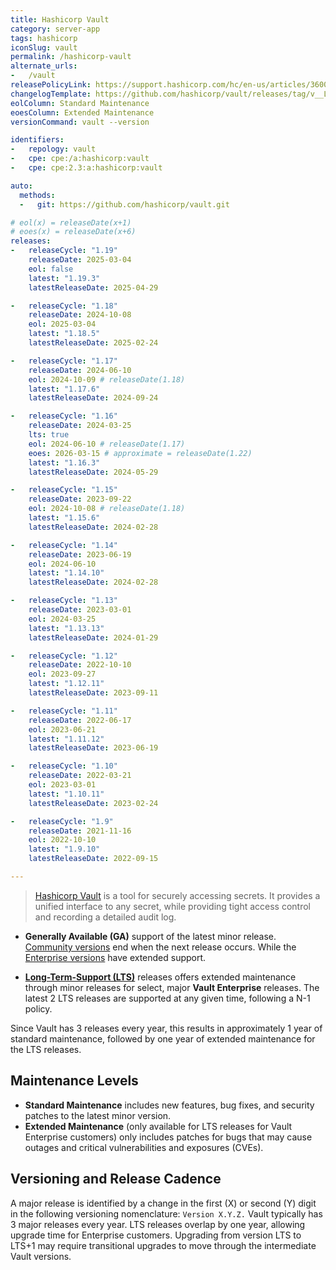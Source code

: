 ```yaml
---
title: Hashicorp Vault
category: server-app
tags: hashicorp
iconSlug: vault
permalink: /hashicorp-vault
alternate_urls:
-   /vault
releasePolicyLink: https://support.hashicorp.com/hc/en-us/articles/360021185113-Support-Period-and-End-of-Life-EOL-Policy
changelogTemplate: https://github.com/hashicorp/vault/releases/tag/v__LATEST__
eolColumn: Standard Maintenance
eoesColumn: Extended Maintenance
versionCommand: vault --version

identifiers:
-   repology: vault
-   cpe: cpe:/a:hashicorp:vault
-   cpe: cpe:2.3:a:hashicorp:vault

auto:
  methods:
  -   git: https://github.com/hashicorp/vault.git

# eol(x) = releaseDate(x+1)
# eoes(x) = releaseDate(x+6)
releases:
-   releaseCycle: "1.19"
    releaseDate: 2025-03-04
    eol: false
    latest: "1.19.3"
    latestReleaseDate: 2025-04-29

-   releaseCycle: "1.18"
    releaseDate: 2024-10-08
    eol: 2025-03-04
    latest: "1.18.5"
    latestReleaseDate: 2025-02-24

-   releaseCycle: "1.17"
    releaseDate: 2024-06-10
    eol: 2024-10-09 # releaseDate(1.18)
    latest: "1.17.6"
    latestReleaseDate: 2024-09-24

-   releaseCycle: "1.16"
    releaseDate: 2024-03-25
    lts: true
    eol: 2024-06-10 # releaseDate(1.17)
    eoes: 2026-03-15 # approximate = releaseDate(1.22)
    latest: "1.16.3"
    latestReleaseDate: 2024-05-29

-   releaseCycle: "1.15"
    releaseDate: 2023-09-22
    eol: 2024-10-08 # releaseDate(1.18)
    latest: "1.15.6"
    latestReleaseDate: 2024-02-28

-   releaseCycle: "1.14"
    releaseDate: 2023-06-19
    eol: 2024-06-10
    latest: "1.14.10"
    latestReleaseDate: 2024-02-28

-   releaseCycle: "1.13"
    releaseDate: 2023-03-01
    eol: 2024-03-25
    latest: "1.13.13"
    latestReleaseDate: 2024-01-29

-   releaseCycle: "1.12"
    releaseDate: 2022-10-10
    eol: 2023-09-27
    latest: "1.12.11"
    latestReleaseDate: 2023-09-11

-   releaseCycle: "1.11"
    releaseDate: 2022-06-17
    eol: 2023-06-21
    latest: "1.11.12"
    latestReleaseDate: 2023-06-19

-   releaseCycle: "1.10"
    releaseDate: 2022-03-21
    eol: 2023-03-01
    latest: "1.10.11"
    latestReleaseDate: 2023-02-24

-   releaseCycle: "1.9"
    releaseDate: 2021-11-16
    eol: 2022-10-10
    latest: "1.9.10"
    latestReleaseDate: 2022-09-15

---
```


> [Hashicorp Vault](https://www.vaultproject.io/) is a tool for securely accessing secrets. It
> provides a unified interface to any secret, while providing tight access control and recording a
> detailed audit log.

- **Generally Available (GA)** support of the latest minor release. [Community versions](https://github.com/hashicorp/vault/issues/28471#issuecomment-2393714603)
end when the next release occurs. While the [Enterprise versions](https://support.hashicorp.com/hc/en-us/articles/360021185113-Support-Period-and-End-of-Life-EOL-Policy)
have extended support.

- [**Long-Term-Support (LTS)**](https://developer.hashicorp.com/vault/docs/enterprise/lts)
releases offers extended maintenance through minor releases for select,
major **Vault Enterprise** releases. The latest 2 LTS releases are supported at any given time,
following a N-1 policy.

Since Vault has 3 releases every year, this results in approximately 1 year of
standard maintenance, followed by one year of extended maintenance for the LTS
releases.

## Maintenance Levels

- **Standard Maintenance** includes new features, bug fixes, and security patches to the
  latest minor version.
- **Extended Maintenance** (only available for LTS releases for Vault Enterprise customers) only includes
  patches for bugs that may cause outages and critical vulnerabilities and exposures (CVEs).

## Versioning and Release Cadence

A major release is identified by a change in the first (X) or second (Y) digit in the following
versioning nomenclature: `Version X.Y.Z.` Vault typically has 3 major releases every year. LTS releases
overlap by one year, allowing upgrade time for Enterprise customers. Upgrading from version LTS to LTS+1
may require transitional upgrades to move through the intermediate Vault versions.
